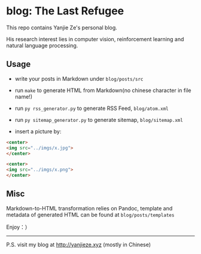 # blog: The Last Refugee

This repo contains Yanjie Ze's personal blog.

His research interest lies in computer vision, reinforcement learning and natural language processing. 

## Usage

- write your posts in Markdown under `blog/posts/src`

- run `make` to generate HTML from Markdown(no chinese character in file name!)

- run `py rss_generator.py` to generate RSS Feed, `blog/atom.xml`

- run `py sitemap_generator.py` to generate sitemap, `blog/sitemap.xml`

- insert a picture by:
```html
<center>
<img src="../imgs/x.jpg">
</center>

<center>
<img src="../imgs/x.png">
</center>
```

## Misc

Markdown-to-HTML transformation relies on Pandoc, template and metadata of generated HTML can be found at `blog/posts/templates` 

Enjoy：）

---

P.S. visit my blog at http://yanjieze.xyz (mostly in Chinese)
